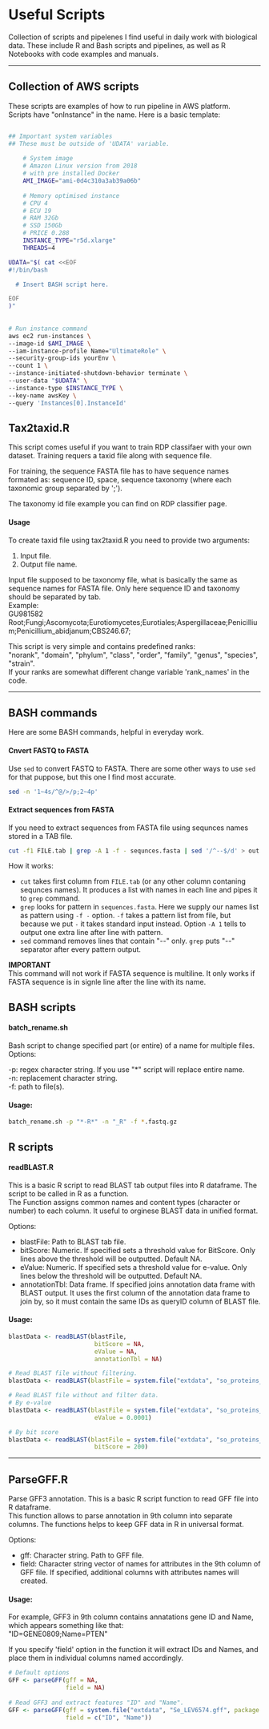 Useful Scripts
==============

Collection of scripts and pipelenes I find useful in daily work with biological data.
These include R and Bash scripts and pipelines, as well as R Notebooks with code examples and manuals. 

---

## Collection of AWS scripts

These scripts are examples of how to run pipeline in AWS platform.  
Scripts have "onInstance" in the name. Here is a basic template:

``` bash

## Important system variables
## These must be outside of 'UDATA' variable.
   
    # System image
    # Amazon Linux version from 2018
    # with pre installed Docker
    AMI_IMAGE="ami-0d4c310a3ab39a06b"
    
    # Memory optimised instance
    # CPU 4
    # ECU 19
    # RAM 32Gb
    # SSD 150Gb
    # PRICE 0.288
    INSTANCE_TYPE="r5d.xlarge"
    THREADS=4

UDATA="$( cat <<EOF
#!/bin/bash

  # Insert BASH script here.

EOF
)"
 
 
# Run instance command
aws ec2 run-instances \
--image-id $AMI_IMAGE \
--iam-instance-profile Name="UltimateRole" \
--security-group-ids yourEnv \
--count 1 \
--instance-initiated-shutdown-behavior terminate \
--user-data "$UDATA" \
--instance-type $INSTANCE_TYPE \
--key-name awsKey \
--query 'Instances[0].InstanceId'
```


## Tax2taxid.R
This script comes useful if you want to train RDP classifaer with your own dataset. Training requers a taxid file along with sequence file.  

For training, the sequence FASTA file has to have sequence names formated as: sequence ID, space, sequence taxonomy (where each taxonomic group separated by ';'). 

The taxonomy id file example you can find on RDP classifier page.

#### Usage
To create taxid file using tax2taxid.R you need to provide two arguments:
1. Input file.<br>
2. Output file name.<br>

Input file supposed to be taxonomy file, what is basically the same as sequence names for FASTA file. Only here sequence ID and taxonomy should be separated by tab.<br>
Example:<br>
GU981582	Root;Fungi;Ascomycota;Eurotiomycetes;Eurotiales;Aspergillaceae;Penicillium;Penicillium_abidjanum;CBS246.67;<br>

This script is very simple and contains predefined ranks:<br>
"norank", "domain", "phylum", "class", "order", "family", "genus", "species", "strain".<br>
If your ranks are somewhat different change variable 'rank_names' in the code. 

---
## BASH commands

Here are some BASH commands, helpful in everyday work. 

#### Cnvert FASTQ to FASTA

Use `sed` to convert FASTQ to FASTA. There are some other ways to use `sed` for that puppose, but this one I find most accurate.

``` bash
sed -n '1~4s/^@/>/p;2~4p' 
```

#### Extract sequences from FASTA

If you need to extract sequences from FASTA file using sequnces names stored in a TAB file.  

``` bash
cut -f1 FILE.tab | grep -A 1 -f - sequnces.fasta | sed '/^--$/d' > out.fasta
```
How it works:

- `cut` takes first column from `FILE.tab` (or any other column contaning sequnces names). It produces a list with names in each line and pipes it to `grep` command.
- `grep` looks for pattern in `sequences.fasta`. Here we supply our names list as pattern using `-f -` option. `-f` takes a pattern list from file, but because we put `-` it takes standard input instead. Option `-A 1` tells to output one extra line after line with pattern.
- `sed` command removes lines that contain "--" only. `grep` puts "--" separator after every pattern output. 

**IMPORTANT**  
 This command will not work if FASTA sequence is multiline. It only works if FASTA sequence is in signle line after the line with its name.
 
## BASH scripts


#### batch_rename.sh

Bash script to change specified part (or entire) of a name for multiple files.  
Options:  

-p: regex character string. If you use "*" script will replace entire name.  
-n: replacement character string.  
-f: path to file(s).  

#### Usage:

``` bash
batch_rename.sh -p "*-R*" -n "_R" -f *.fastq.gz
```

## R scripts

#### readBLAST.R

This is a basic R script to read BLAST tab output files into R dataframe. The script to be called in R as a function.  
The Function assigns common names and content types (character or number) to each column. It useful to orginese BLAST data in unified format.

Options:  

- blastFile: Path to BLAST tab file.
- bitScore: Numeric. If specified sets a threshold value for BitScore. Only lines above the threshold will be outputted. Default NA.
- eValue: Numeric. If specified sets a threshold value for e-value. Only lines below the threshold will be outputted. Default NA.
- annotationTbl: Data frame. If specified joins annotation data frame with BLAST output. It uses the first column of the annotation data frame to join by, so it must contain the same IDs as queryID column of BLAST file.
 

#### Usage:

``` r
blastData <- readBLAST(blastFile,
                        bitScore = NA,
                        eValue = NA,
                        annotationTbl = NA)

# Read BLAST file without filtering.
blastData <- readBLAST(blastFile = system.file("extdata", "so_proteins_blastx.tab", package = "RNAseqFungi"))

# Read BLAST file without and filter data.
# By e-value
blastData <- readBLAST(blastFile = system.file("extdata", "so_proteins_blastx.tab", package = "RNAseqFungi"),
                        eValue = 0.0001)

# By bit score
blastData <- readBLAST(blastFile = system.file("extdata", "so_proteins_blastx.tab", package = "RNAseqFungi"),
                        bitScore = 200)
```

---

## ParseGFF.R

Parse GFF3 annotation. This is a basic R script function to read GFF file into R dataframe.  
This function allows to parse annotation in 9th column into separate columns. The functions helps to keep GFF data in R in universal format.  

Options:  

- gff: Character string. Path to GFF file.
- field: Character string vector of names for attributes in the 9th column of GFF file. If specified, additional columns with attributes names will created.
 
#### Usage:

For example,  GFF3 in 9th column contains annatations gene ID and Name, which appears something like that:  
"ID=GENE0809;Name=PTEN"  

If you specify 'field' option in the function it will extract IDs and Names, and place them in individual columns named accordingly.  

``` r
# Default options
GFF <- parseGFF(gff = NA,
                field = NA)
                
# Read GFF3 and extract features "ID" and "Name".
GFF <- parseGFF(gff = system.file("extdata", "Se_LEV6574.gff", package = "RNAseqFungi"),
                field = c("ID", "Name"))
```


